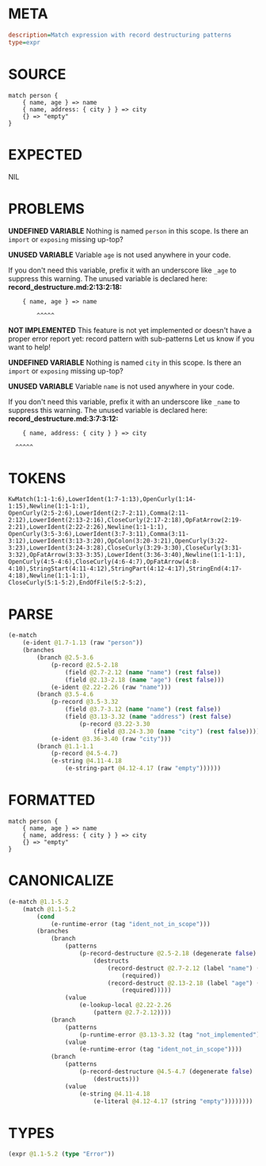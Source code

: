 # META
~~~ini
description=Match expression with record destructuring patterns
type=expr
~~~
# SOURCE
~~~roc
match person {
    { name, age } => name
    { name, address: { city } } => city
    {} => "empty"
}
~~~
# EXPECTED
NIL
# PROBLEMS
**UNDEFINED VARIABLE**
Nothing is named `person` in this scope.
Is there an `import` or `exposing` missing up-top?

**UNUSED VARIABLE**
Variable ``age`` is not used anywhere in your code.

If you don't need this variable, prefix it with an underscore like `_age` to suppress this warning.
The unused variable is declared here:
**record_destructure.md:2:13:2:18:**
```roc
    { name, age } => name
```
            ^^^^^


**NOT IMPLEMENTED**
This feature is not yet implemented or doesn't have a proper error report yet: record pattern with sub-patterns
Let us know if you want to help!

**UNDEFINED VARIABLE**
Nothing is named `city` in this scope.
Is there an `import` or `exposing` missing up-top?

**UNUSED VARIABLE**
Variable ``name`` is not used anywhere in your code.

If you don't need this variable, prefix it with an underscore like `_name` to suppress this warning.
The unused variable is declared here:
**record_destructure.md:3:7:3:12:**
```roc
    { name, address: { city } } => city
```
      ^^^^^


# TOKENS
~~~zig
KwMatch(1:1-1:6),LowerIdent(1:7-1:13),OpenCurly(1:14-1:15),Newline(1:1-1:1),
OpenCurly(2:5-2:6),LowerIdent(2:7-2:11),Comma(2:11-2:12),LowerIdent(2:13-2:16),CloseCurly(2:17-2:18),OpFatArrow(2:19-2:21),LowerIdent(2:22-2:26),Newline(1:1-1:1),
OpenCurly(3:5-3:6),LowerIdent(3:7-3:11),Comma(3:11-3:12),LowerIdent(3:13-3:20),OpColon(3:20-3:21),OpenCurly(3:22-3:23),LowerIdent(3:24-3:28),CloseCurly(3:29-3:30),CloseCurly(3:31-3:32),OpFatArrow(3:33-3:35),LowerIdent(3:36-3:40),Newline(1:1-1:1),
OpenCurly(4:5-4:6),CloseCurly(4:6-4:7),OpFatArrow(4:8-4:10),StringStart(4:11-4:12),StringPart(4:12-4:17),StringEnd(4:17-4:18),Newline(1:1-1:1),
CloseCurly(5:1-5:2),EndOfFile(5:2-5:2),
~~~
# PARSE
~~~clojure
(e-match
	(e-ident @1.7-1.13 (raw "person"))
	(branches
		(branch @2.5-3.6
			(p-record @2.5-2.18
				(field @2.7-2.12 (name "name") (rest false))
				(field @2.13-2.18 (name "age") (rest false)))
			(e-ident @2.22-2.26 (raw "name")))
		(branch @3.5-4.6
			(p-record @3.5-3.32
				(field @3.7-3.12 (name "name") (rest false))
				(field @3.13-3.32 (name "address") (rest false)
					(p-record @3.22-3.30
						(field @3.24-3.30 (name "city") (rest false)))))
			(e-ident @3.36-3.40 (raw "city")))
		(branch @1.1-1.1
			(p-record @4.5-4.7)
			(e-string @4.11-4.18
				(e-string-part @4.12-4.17 (raw "empty"))))))
~~~
# FORMATTED
~~~roc
match person {
	{ name, age } => name
	{ name, address: { city } } => city
	{} => "empty"
}
~~~
# CANONICALIZE
~~~clojure
(e-match @1.1-5.2
	(match @1.1-5.2
		(cond
			(e-runtime-error (tag "ident_not_in_scope")))
		(branches
			(branch
				(patterns
					(p-record-destructure @2.5-2.18 (degenerate false)
						(destructs
							(record-destruct @2.7-2.12 (label "name") (ident "name")
								(required))
							(record-destruct @2.13-2.18 (label "age") (ident "age")
								(required)))))
				(value
					(e-lookup-local @2.22-2.26
						(pattern @2.7-2.12))))
			(branch
				(patterns
					(p-runtime-error @3.13-3.32 (tag "not_implemented") (degenerate false)))
				(value
					(e-runtime-error (tag "ident_not_in_scope"))))
			(branch
				(patterns
					(p-record-destructure @4.5-4.7 (degenerate false)
						(destructs)))
				(value
					(e-string @4.11-4.18
						(e-literal @4.12-4.17 (string "empty"))))))))
~~~
# TYPES
~~~clojure
(expr @1.1-5.2 (type "Error"))
~~~
